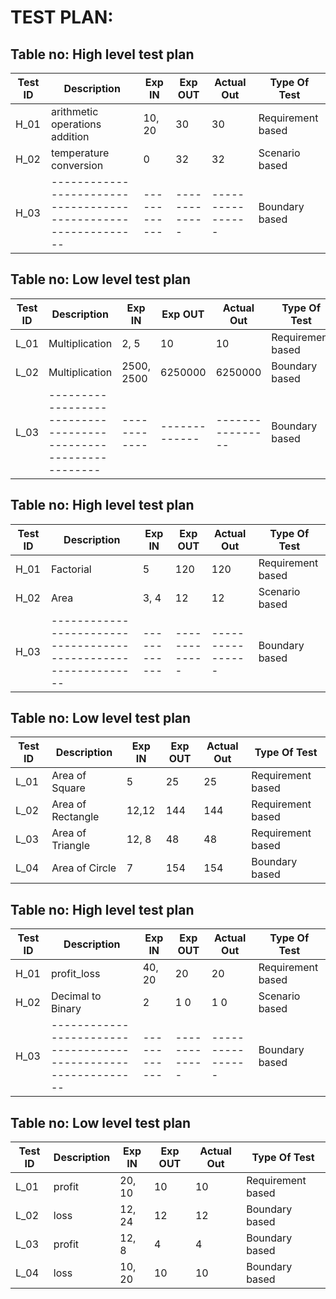 # TEST PLAN:

## Table no: High level test plan

| **Test ID** | **Description**                                              | **Exp IN** | **Exp OUT** | **Actual Out** |**Type Of Test**  |    
|-------------|--------------------------------------------------------------|------------|-------------|----------------|------------------|
|  H_01       | arithmetic operations addition                               | 10, 20     |     30      |       30       |Requirement based |
|  H_02       |   temperature conversion                                     |    0       |     32      |       32       |Scenario based    |
|  H_03       |--------------------------------------------------------------|  ------------|-------------|----------------|Boundary based    |

## Table no: Low level test plan

| **Test ID** | **Description**                                              | **Exp IN** | **Exp OUT** | **Actual Out** |**Type Of Test**  |    
|-------------|--------------------------------------------------------------|------------|-------------|----------------|------------------|
|  L_01       |  Multiplication                                              |  2, 5      |     10      |     10         |Requirement based |
|  L_02       |  Multiplication                                              | 2500, 2500 |  6250000    |  6250000       | Boundary based    |
|  L_03       |--------------------------------------------------------------|  ------------|-------------|----------------|Boundary based    |
 

## Table no: High level test plan

| **Test ID** | **Description**                                              | **Exp IN** | **Exp OUT** | **Actual Out** |**Type Of Test**  |    
|-------------|--------------------------------------------------------------|------------|-------------|----------------|------------------|
|  H_01       | Factorial                               |  5     |     120      |       120       |Requirement based |
|  H_02       | Area                                    |    3, 4       |     12      |       12      |Scenario based    |
|  H_03       |--------------------------------------------------------------|  ------------|-------------|----------------|Boundary based    |

## Table no: Low level test plan

| **Test ID** | **Description**                                              | **Exp IN** | **Exp OUT** | **Actual Out** |**Type Of Test**  |    
|-------------|--------------------------------------------------------------|------------|-------------|----------------|------------------|
|  L_01       |  Area of Square                                              |  5      |     25     |     25       |Requirement based |
|  L_02       |  Area of Rectangle                                           |  12,12 |  144    |  144       | Requirement based   |
|  L_03       |  Area of Triangle                                            |  12, 8|  48  | 48 |Requirement based  |
|  L_04       |  Area of Circle                                            | 7 | 154 | 154 |Boundary based  |
 
 
 ## Table no: High level test plan

| **Test ID** | **Description**                                              | **Exp IN** | **Exp OUT** | **Actual Out** |**Type Of Test**  |    
|-------------|--------------------------------------------------------------|------------|-------------|----------------|------------------|
|  H_01       | profit_loss                                                  |   40, 20   |     20      |       20       |Requirement based |
|  H_02       | Decimal to Binary                                            |    2     |     1 0     |       1  0   |Scenario based    |
|  H_03       |--------------------------------------------------------------|  ------------|-------------|----------------|Boundary based    |

## Table no: Low level test plan

| **Test ID** | **Description**                                              | **Exp IN** | **Exp OUT** | **Actual Out** |**Type Of Test**  |    
|-------------|--------------------------------------------------------------|------------|-------------|----------------|------------------|
|  L_01       |  profit                                                      |  20, 10    |     10    |     10       |Requirement based |
|  L_02       |  loss                                                        |  12, 24    |     12    |     12      | Boundary based   |
|  L_03       |  profit                                                      |  12, 8     |     4     |      4       |Boundary based  |
|  L_04       |  loss                                                        | 10, 20     |     10    |     10     |Boundary based  |

